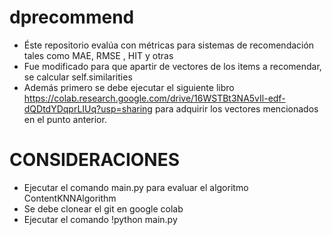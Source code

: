 # dprecommend
- Éste repositorio evalúa con métricas para sistemas de recomendación tales como MAE, RMSE , HIT y otras
- Fue modificado para que apartir de vectores de los items a recomendar, se calcular self.similarities
- Además primero se debe ejecutar el siguiente libro https://colab.research.google.com/drive/16WSTBt3NA5vIl-edf-dQDtdYDqprLIUq?usp=sharing para adquirir los vectores mencionados en el punto anterior.

# CONSIDERACIONES
- Ejecutar el comando main.py para evaluar el algoritmo ContentKNNAlgorithm
- Se debe clonear el git en google colab 
- Ejecutar el comando !python main.py 

